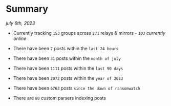 
# Summary
_july 6th, 2023_

- Currently tracking `153` groups across `271` relays & mirrors - _`103` currently online_

- There have been `7` posts within the `last 24 hours`

- There have been `31` posts within the `month of july`

- There have been `1111` posts within the `last 90 days`

- There have been `2072` posts within the `year of 2023`

- There have been `6763` posts `since the dawn of ransomwatch`

- There are `80` custom parsers indexing posts

